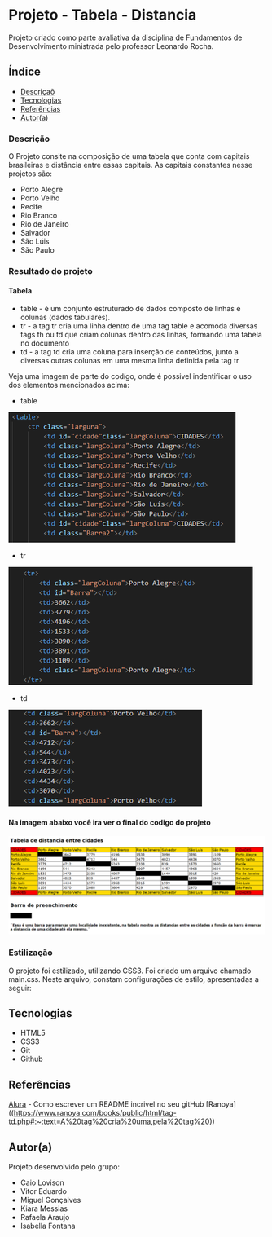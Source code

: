# Projeto - Tabela - Distancia
 
Projeto criado como parte avaliativa da disciplina de Fundamentos de Desenvolvimento ministrada pelo professor Leonardo Rocha.
 
## Índice
* [Descriçaõ](#descrição)
* [Tecnologias](#tecnologias)
* [Referências](#referências)
* [Autor(a)](#autora)
 
### Descrição
 
O Projeto consite na composição de uma tabela que conta com capitais brasileiras e distância entre essas capitais. As capitais constantes nesse projetos são:
 
* Porto Alegre
* Porto Velho
* Recife
* Rio Branco
* Rio de Janeiro
* Salvador
* São Lúis
* São Paulo

### Resultado do projeto

#### Tabela

* table - é um conjunto estruturado de dados composto de linhas e colunas (dados tabulares). 
* tr - a tag tr cria uma linha dentro de uma tag table e acomoda diversas tags th ou td que criam colunas dentro das linhas, formando uma tabela no documento
* td - a tag td cria uma coluna para inserção de conteúdos, junto a diversas outras colunas em uma mesma linha definida pela tag tr

Veja uma imagem de parte do codígo, onde é possivel indentificar o uso dos elementos mencionados acima:

* table

![](img/table.png)

* tr

![](img/tr.png)

* td

![](img/td.png)

#### Na imagem abaixo você ira ver o final do codigo do projeto

![Resultado final do projeto](img/resultado-final.png)
 
### Estilização

O projeto foi estilizado, utilizando CSS3. Foi criado um arquivo chamado main.css. Neste arquivo, constam configurações de estilo, apresentadas a seguir:



## Tecnologias
* HTML5
* CSS3
* Git
* Github
 
## Referências
 
[Alura](https://www.alura.com.br/artigos/escrever-bom-readme) - Como escrever um README incrivel no seu gitHub
[Ranoya] ((https://www.ranoya.com/books/public/html/tag-td.php#:~:text=A%20tag%20cria%20uma,pela%20tag%20))
 
## Autor(a)
 Projeto desenvolvido pelo grupo:

 * Caio Lovison
 * Vitor Eduardo
 * Miguel Gonçalves
 * Kiara Messias
 * Rafaela Araujo
 * Isabella Fontana